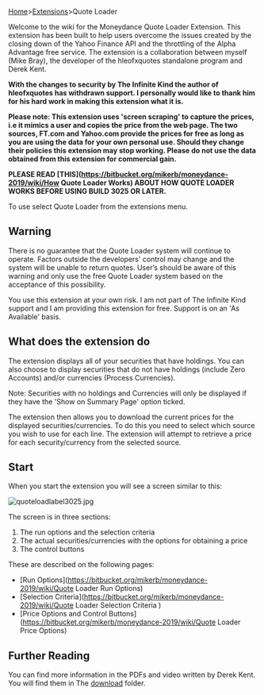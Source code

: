 [Home](https://bitbucket.org/mikerb/moneydance-2019/wiki/Home)>[Extensions](https://bitbucket.org/mikerb/moneydance-2019/wiki/Extensions)>Quote Loader

Welcome to the wiki for the Moneydance Quote Loader Extension. This extension has been built to help users overcome the issues created by the closing down of the Yahoo Finance API and the throttling of the Alpha Advantage free service. The extension is a collaboration between myself (Mike Bray), the developer of the hleofxquotes standalone program and Derek Kent.

**With the changes to security by The Infinite Kind the author of hleofxquotes has withdrawn support.  I personally would like to thank him for his hard work in making this extension what it is.**

**Please note: This extension uses 'screen scraping' to capture the prices, i.e it mimics a user and copies the price from the web page.  The two sources, FT.com and Yahoo.com provide the prices for free as long as you are using the data for your own personal use.  Should they change their policies this extension may stop working.  Please do not use the data obtained from this extension for commercial gain.**

**PLEASE READ [THIS](https://bitbucket.org/mikerb/moneydance-2019/wiki/How Quote Loader Works) ABOUT HOW QUOTE LOADER WORKS BEFORE USING BUILD 3025 OR LATER.**

To use select Quote Loader from the extensions menu.

## Warning
There is no guarantee that the Quote Loader system will continue to operate. Factors outside the developers' control may change and the system will be unable to return quotes. User’s should be aware of this warning and only use the free Quote Loader system based on the acceptance of this possibility.

You use this extension at your own risk.  I am not part of The Infinite Kind support and I am providing this extension for free.  Support is on an 'As Available' basis.

## What does the extension do

The extension displays all of your securities that have holdings.  You can also choose to display securities that do not have holdings (include Zero Accounts) and/or currencies (Process Currencies). 

Note: Securities with no holdings and Currencies will only be displayed if they have the 'Show on Summary Page' option ticked.

The extension then allows you to download the current prices for the displayed securities/currencies. To do this you need to select which source you wish to use for each line.  The extension will attempt to retrieve a price for each security/currency from the selected source.

## Start

When you start the extension you will see a screen similar to this:

![quoteloadlabel3025.jpg](https://bitbucket.org/repo/9p4r4rA/images/1915284606-quoteloadlabel3025.jpg)

The screen is in three sections:

1. The run options and the selection criteria
2. The actual securities/currencies with the options for obtaining a price
3. The control buttons

These are described on the following pages:

* [Run Options](https://bitbucket.org/mikerb/moneydance-2019/wiki/Quote Loader Run Options)
* [Selection Criteria](https://bitbucket.org/mikerb/moneydance-2019/wiki/Quote Loader Selection Criteria )
* [Price Options and Control Buttons](https://bitbucket.org/mikerb/moneydance-2019/wiki/Quote Loader Price Options)

## Further Reading

You can find more information in the PDFs and video written by Derek Kent. You will find them in 
The [download](https://bitbucket.org/mikerb/moneydance-2019/downloads) folder.
